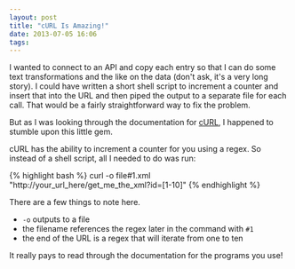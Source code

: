 ```yaml
---
layout: post
title: "cURL Is Amazing!"
date: 2013-07-05 16:06
tags: 
---
```

I wanted to connect to an API and copy each entry so that I can do some text transformations
and the like on the data (don't ask, it's a very long story). I could have written a short
shell script to increment a counter and insert that into the URL and then piped the output
to a separate file for each call. That would be a fairly straightforward way to fix the 
problem.

But as I was looking through the documentation for [cURL](http://curl.haxx.se/), I happened
to stumble upon this little gem.

cURL has the ability to increment a counter for you using a regex. So instead of a shell script,
all I needed to do was run:

{% highlight bash %}
curl -o file#1.xml "http://your_url_here/get_me_the_xml?id=[1-10]"
{% endhighlight %}

There are a few things to note here.

  * `-o` outputs to a file
  * the filename references the regex later in the command with `#1`
  * the end of the URL is a regex that will iterate from one to ten

It really pays to read through the documentation for the programs you use!

